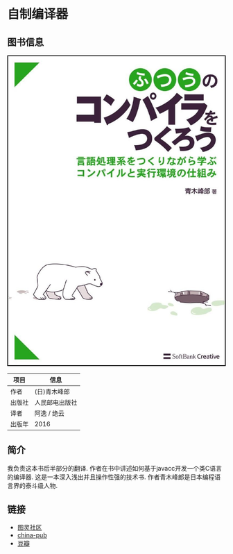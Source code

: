 自制编译器
=========

## 图书信息

![自制编译器](./lets-make-a-compiler/cover.jpg)

项目 | 信息
----|----
作者 | (日)青木峰郎
出版社 | 人民邮电出版社
译者 | 阿逸 / 绝云 
出版年 | 2016

## 简介

我负责这本书后半部分的翻译. 作者在书中讲述如何基于javacc开发一个类C语言的编译器. 这是一本深入浅出并且操作性强的技术书. 作者青木峰郎是日本编程语言界的泰斗级人物.

## 链接

* [图灵社区](http://www.ituring.com.cn/book/1308)
* [china-pub](http://product.china-pub.com/4960509)
* [豆瓣](http://book.douban.com/subject/4117971)

